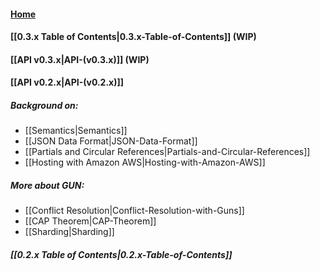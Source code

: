 #### [Home](https://github.com/amark/gun/wiki)
#### [[0.3.x Table of Contents|0.3.x-Table-of-Contents]] (WIP)
#### [[API v0.3.x|API-(v0.3.x)]] (WIP)
#### [[API v0.2.x|API-(v0.2.x)]]

##### Background on:
  - [[Semantics|Semantics]]
  - [[JSON Data Format|JSON-Data-Format]]
  - [[Partials and Circular References|Partials-and-Circular-References]]
  - [[Hosting with Amazon AWS|Hosting-with-Amazon-AWS]]

##### More about GUN: 
  - [[Conflict Resolution|Conflict-Resolution-with-Guns]]
  - [[CAP Theorem|CAP-Theorem]]
  - [[Sharding|Sharding]]

##### [[0.2.x Table of Contents|0.2.x-Table-of-Contents]]

